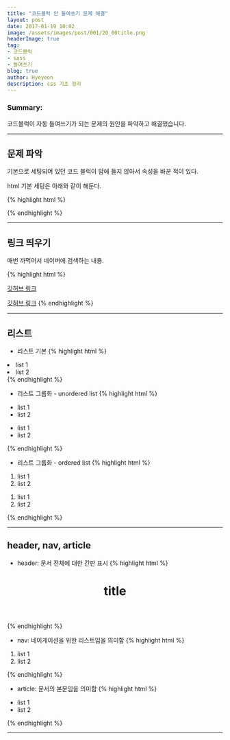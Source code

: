 ```yaml
---
title: "코드블럭 안 들여쓰기 문제 해결"
layout: post
date: 2017-01-19 10:02
image: /assets/images/post/001/20_00title.png
headerImage: true
tag:
- 코드블럭
- sass
- 들여쓰기
blog: true
author: Hyeyeon
description: css 기초 정리
---
```


### Summary:

코드블럭이 자동 들여쓰기가 되는 문제의 원인을 파악하고 해결했습니다.

---



## 문제 파악

기본으로 세팅되어 있던 코드 블럭이 맘에 들지 않아서 속성을 바꾼 적이 있다.

html 기본 세팅은 아래와 같이 해둔다.

{% highlight html %}
<!DOCTYPE html>
<html>
<head>
  <meta charset="utf-8" />
  <title></title>
</head>
  <body>

  </body>
</html>
{% endhighlight %}

---

## 링크 띄우기

매번 까먹어서 네이버에 검색하는 내용.

{% highlight html %}
<!-- 새 창에 링크 띄우기 -->
<a href="hhttps://github.com/imyeonn" target="_blank">깃허브 링크</a>
<!-- 현재 창에 링크 띄우기 -->
<a href="hhttps://github.com/imyeonn" target="_self">깃허브 링크</a>
{% endhighlight %}

---

## 리스트

* 리스트 기본
{% highlight html %}
<li>list 1</li>
<li>list 2</li>
{% endhighlight %}

* 리스트 그룹화 - unordered list
{% highlight html %}
<ul>
  <li>list 1</li>
  <li>list 2</li>
</ul>
<ul>
  <li>list 1</li>
  <li>list 2</li>
</ul>
{% endhighlight %}

* 리스트 그룹화 - ordered list
{% highlight html %}
<ol>
  <li>list 1</li>
  <li>list 2</li>
</ol>
<ol>
  <li>list 1</li>
  <li>list 2</li>
</ol>
{% endhighlight %}

---

## header, nav, article

* header: 문서 전체에 대한 간판 표시
{% highlight html %}
<header>
  <h1>title</h1>
</header>
{% endhighlight %}

* nav: 네이게이션을 위한 리스트임을 의미함
{% highlight html %}
<nav>
  <ol>
    <li>list 1</li>
    <li>list 2</li>
  </ol>
</nav>
{% endhighlight %}

* article: 문서의 본문임을 의미함
{% highlight html %}
<article>
  <ul>
    <li>list 1</li>
    <li>list 2</li>
  </ul>
</article>
{% endhighlight %}

---
